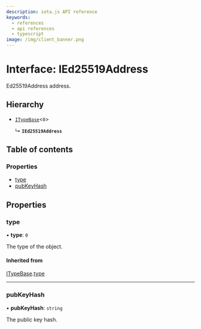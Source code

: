 ```yaml
---
description: iota.js API reference
keywords:
  - references
  - api references
  - typescript
image: /img/client_banner.png
---
```


# Interface: IEd25519Address

Ed25519Address address.

## Hierarchy

- [`ITypeBase`](ITypeBase.md)<`0`\>

  ↳ **`IEd25519Address`**

## Table of contents

### Properties

- [type](IEd25519Address.md#type)
- [pubKeyHash](IEd25519Address.md#pubkeyhash)

## Properties

### type

• **type**: `0`

The type of the object.

#### Inherited from

[ITypeBase](ITypeBase.md).[type](ITypeBase.md#type)

---

### pubKeyHash

• **pubKeyHash**: `string`

The public key hash.
